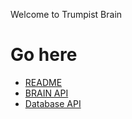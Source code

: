Welcome to Trumpist Brain

# Go here

* [README](README.html)
* [BRAIN API](brain/index.html)
* [Database API](database/index.html)
